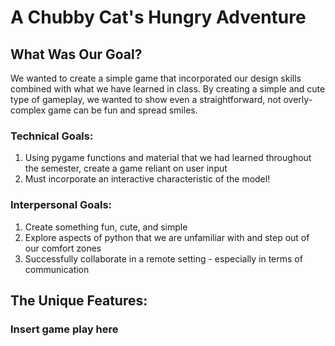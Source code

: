 # A Chubby Cat's Hungry Adventure

## What Was Our Goal?
We wanted to create a simple game that incorporated our design skills combined with what we have learned in class. By creating a simple and cute type of gameplay, we wanted to show even a straightforward, not overly-complex game can be fun and spread smiles.

### Technical Goals:
1. Using pygame functions and material that we had learned throughout the semester, create a game reliant on user input
2. Must incorporate an interactive characteristic of the model!

### Interpersonal Goals:
1. Create something fun, cute, and simple
2. Explore aspects of python that we are unfamiliar with and step out of our comfort zones
3. Successfully collaborate in a remote setting - especially in terms of communication

## The Unique Features:
### Insert game play here

